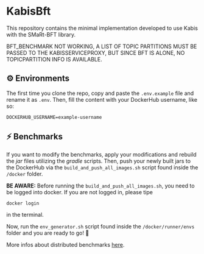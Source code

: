 # KabisBft

This repository contains the minimal implementation developed to use Kabis with the SMaRt-BFT library.

BFT_BENCHMARK NOT WORKING, A LIST OF TOPIC PARTITIONS MUST BE PASSED TO THE KABISSERVICEPROXY, BUT SINCE BFT IS ALONE,
NO TOPICPARTITION INFO IS AVAILABLE.

## ⚙️ Environments

The first time you clone the repo, copy and paste the `.env.example` file and rename it as `.env`. Then, fill the
content with your DockerHub username, like so:

```shell 
DOCKERHUB_USERNAME=example-username
```

## ⚡️ Benchmarks

If you want to modify the benchmarks, apply your modifications and rebuild the _jar_ files utilizing the _gradle_
scripts. Then, push your newly built jars
to the DockerHub via the `build_and_push_all_images.sh` script found inside the `/docker` folder.

**BE AWARE:** Before running the `build_and_push_all_images.sh`, you need to be logged into docker. If you are not
logged in, please tipe

```shell 
docker login
```

in the terminal.

Now, run the `env_generator.sh` script found inside the `/docker/runner/envs` folder and you are ready to go! 🚀

More infos about distributed benchmarks [here](/docker/benchmark/runner/distributed/README.md).

